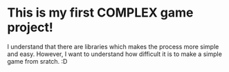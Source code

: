 # This is my first COMPLEX game project!

I understand that there are libraries which makes the process more simple and easy.
However, I want to understand how difficult it is to make a simple game from sratch. :D 
